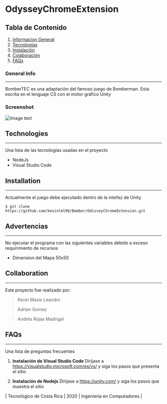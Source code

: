 # OdysseyChromeExtension

## Tabla de Contenido
1. [Informacion General](#general-info)
2. [Tecnologías](#technologies)
3. [Instalación](#installation)
4. [Colaboración](#collaboration)
5. [FAQs](#faqs)
### General Info
***
BomberTEC es una adaptación del famoso juego de Bomberman. Esta escrita en el lenguaje CS con el motor gráfico Unity
### Screenshot
![Image text]()
## Technologies
***
Una lista de las tecnologías usadas en el proyecto
* NodeJs
* Visual Studio Code

## Installation
***
Actualmente el juego debe ejecutado dentro de la intefaz de Unity
```
$ git clone https://github.com/kevinlml98/Bomber/OdisseyChromeExtension.git
```
## Advertencias
***
No ejecutar el programa con las siguientes variables debido a exceso requirimiento de recursos
* Dimension del Mapa 50x50

## Collaboration
***
Este proyecto fue realizado por:
> Kevin Masis Leandro

> Adrian Gomez

> Andrés Rojas Madrigal

## FAQs
***
Una lista de preguntas frecuentes
1. **Instalación de Visual Studio Code**
Dirijase a https://visualstudio.microsoft.com/es/vs/ y siga los pasos que presenta el sitio

2. __Instalación de Nodejs__ 
Dirijase a https://unity.com/ y siga los pasos que muestra el sitio

| Tecnológico de Costa Rica | 2020 | Ingeniería en Computadores |
